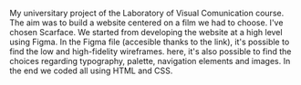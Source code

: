 My universitary project of the Laboratory of Visual Comunication course.
The aim was to build a website centered on a film we had to choose. I've chosen Scarface.
We started from developing the website at a high level using Figma.
In the Figma file (accesible thanks to the link), it's possible to find the low and high-fidelity wireframes. 
here, it's also possible to find the choices regarding typography, palette, navigation elements and images.
In the end we coded all using HTML and CSS.
